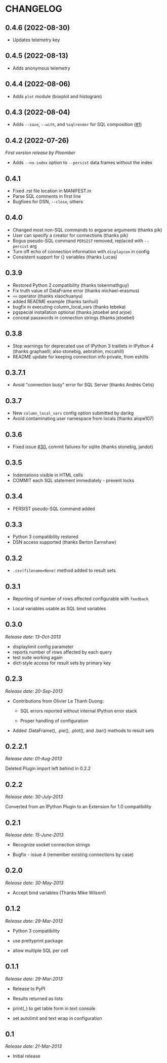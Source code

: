 # CHANGELOG

## 0.4.6 (2022-08-30)
* Updates telemetry key

## 0.4.5 (2022-08-13)
* Adds anonymous telemetry

## 0.4.4 (2022-08-06)
* Adds `plot` module (boxplot and histogram)

## 0.4.3 (2022-08-04)
* Adds `--save`, `--with`, and `%sqlrender` for SQL composition ([#1](https://github.com/ploomber/jupysql/issues/1))

## 0.4.2 (2022-07-26)
*First version release by Ploomber*

* Adds `--no-index` option to `--persist` data frames without the index

## 0.4.1

* Fixed .rst file location in MANIFEST.in 
* Parse SQL comments in first line
* Bugfixes for DSN, `--close`, others

## 0.4.0

* Changed most non-SQL commands to argparse arguments (thanks pik)
* User can specify a creator for connections (thanks pik)
* Bogus pseudo-SQL command `PERSIST` removed, replaced with `--persist` arg
* Turn off echo of connection information with `displaycon` in config
* Consistent support for {} variables (thanks Lucas)


## 0.3.9

* Restored Python 2 compatibility (thanks tokenmathguy)
* Fix truth value of DataFrame error (thanks michael-erasmus)
* `<<` operator (thanks xiaochuanyu)
* added README example (thanks tanhuil)
* bugfix in executing column_local_vars (thanks tebeka)
* pgspecial installation optional (thanks jstoebel and arjoe)
* conceal passwords in connection strings (thanks jstoebel)


## 0.3.8

* Stop warnings for deprecated use of IPython 3 traitlets in IPython 4 (thanks graphaelli; also stonebig, aebrahim, mccahill)
* README update for keeping connection info private, from eshilts


## 0.3.7.1

* Avoid "connection busy" error for SQL Server (thanks Andrés Celis)



## 0.3.7

* New `column_local_vars` config option submitted by darikg
* Avoid contaminating user namespace from locals (thanks alope107)


## 0.3.6

* Fixed issue [#30](https://github.com/ploomber/jupysql/issues/30), commit failures for sqlite (thanks stonebig, jandot)

## 0.3.5

* Indentations visible in HTML cells
* COMMIT each SQL statement immediately - prevent locks



## 0.3.4

* PERSIST pseudo-SQL command added


## 0.3.3

* Python 3 compatibility restored
* DSN access supported (thanks Berton Earnshaw)


## 0.3.2

* ``.csv(filename=None)`` method added to result sets


## 0.3.1

* Reporting of number of rows affected configurable with ``feedback``

* Local variables usable as SQL bind variables

## 0.3.0

*Release date: 13-Oct-2013*

* displaylimit config parameter
* reports number of rows affected by each query
* test suite working again
* dict-style access for result sets by primary key

## 0.2.3

*Release date: 20-Sep-2013*

* Contributions from Olivier Le Thanh Duong:

  - SQL errors reported without internal IPython error stack

  - Proper handling of configuration

* Added .DataFrame(), .pie(), .plot(), and .bar() methods to
  result sets

## 0.2.2.1

*Release date: 01-Aug-2013*

Deleted Plugin import left behind in 0.2.2

## 0.2.2

*Release date: 30-July-2013*

Converted from an IPython Plugin to an Extension for 1.0 compatibility

## 0.2.1

*Release date: 15-June-2013*

* Recognize socket connection strings

* Bugfix - issue 4 (remember existing connections by case)


## 0.2.0

*Release date: 30-May-2013*

* Accept bind variables (Thanks Mike Wilson!)


## 0.1.2

*Release date: 29-Mar-2013*

* Python 3 compatibility

* use prettyprint package

* allow multiple SQL per cell


## 0.1.1

*Release date: 29-Mar-2013*

* Release to PyPI

* Results returned as lists

* print(_) to get table form in text console

* set autolimit and text wrap in configuration



## 0.1

*Release date: 21-Mar-2013*

* Initial release

